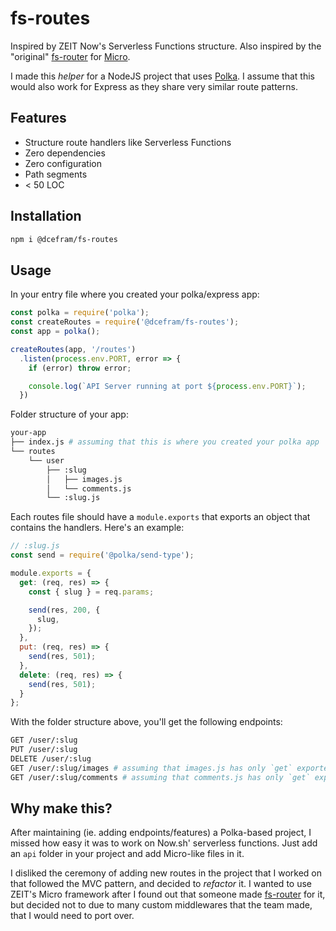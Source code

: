 # fs-routes

Inspired by ZEIT Now's Serverless Functions structure. Also inspired by the "original" [fs-router](https://github.com/jesseditson/fs-router) for [Micro](https://github.com/zeit/micro).

I made this *helper* for a NodeJS project that uses [Polka](https://github.com/lukeed/polka). I assume that this would also work for Express as they share very similar route patterns.

## Features

- Structure route handlers like Serverless Functions
- Zero dependencies
- Zero configuration
- Path segments
- < 50 LOC

## Installation

```bash
npm i @dcefram/fs-routes
```

## Usage

In your entry file where you created your polka/express app:
```javascript
const polka = require('polka');
const createRoutes = require('@dcefram/fs-routes');
const app = polka();

createRoutes(app, '/routes')
  .listen(process.env.PORT, error => {
    if (error) throw error;

    console.log(`API Server running at port ${process.env.PORT}`);
  })
```

Folder structure of your app:
```bash
your-app
├── index.js # assuming that this is where you created your polka app
└── routes
    └── user
        ├── :slug
        │   ├── images.js
        │   └── comments.js
        └── :slug.js
```

Each routes file should have a `module.exports` that exports an object that contains the handlers. Here's an example:

```javascript
// :slug.js
const send = require('@polka/send-type');

module.exports = {
  get: (req, res) => {
    const { slug } = req.params;

    send(res, 200, {
      slug,
    });
  },
  put: (req, res) => {
    send(res, 501);
  },
  delete: (req, res) => {
    send(res, 501);
  }
};

```

With the folder structure above, you'll get the following endpoints:
```bash
GET /user/:slug
PUT /user/:slug
DELETE /user/:slug
GET /user/:slug/images # assuming that images.js has only `get` exported
GET /user/:slug/comments # assuming that comments.js has only `get` exported
```

## Why make this?

After maintaining (ie. adding endpoints/features) a Polka-based project, I missed how easy it was to work on Now.sh' serverless functions. Just add an `api` folder in your project and add Micro-like files in it.

I disliked the ceremony of adding new routes in the project that I worked on that followed the MVC pattern, and decided to *refactor* it. I wanted to use ZEIT's Micro framework after I found out that someone made [fs-router](https://github.com/jesseditson/fs-router) for it, but decided not to due to many custom middlewares that the team made, that I would need to port over.
